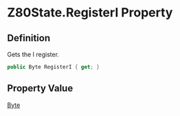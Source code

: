 # Z80State.RegisterI Property
## Definition

Gets the I register.

```c#
public Byte RegisterI { get; }
```

## Property Value

[Byte](https://learn.microsoft.com/en-gb/dotnet/api/System.Byte)

